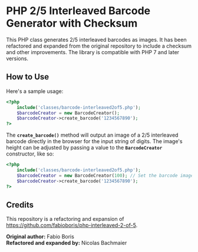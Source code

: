 # PHP 2/5 Interleaved Barcode Generator with Checksum

This PHP class generates 2/5 interleaved barcodes as images. It has been refactored and expanded from the original repository to include a checksum and other improvements. The library is compatible with PHP 7 and later versions.

## How to Use

Here's a sample usage:

```php
<?php
    include('classes/barcode-interleaved2of5.php');
    $barcodeCreator = new BarcodeCreator();
    $barcodeCreator->create_barcode('1234567890');
?>
```

The **`create_barcode()`** method will output an image of a 2/5 interleaved barcode directly in the browser for the input string of digits. The image's height can be adjusted by passing a value to the **`BarcodeCreator`** constructor, like so:

```php
<?php
    include('classes/barcode-interleaved2of5.php');
    $barcodeCreator = new BarcodeCreator(100); // Set the barcode image height to 100
    $barcodeCreator->create_barcode('1234567890');
?>
```

## Credits

This repository is a refactoring and expansion of https://github.com/fabioboris/php-interleaved-2-of-5.

**Original author:** Fabio Boris  
**Refactored and expanded by:** Nicolas Bachmaier
